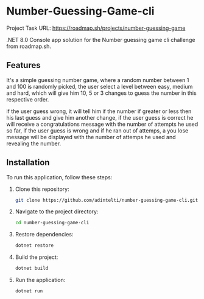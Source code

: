 # Number-Guessing-Game-cli

Project Task URL: https://roadmap.sh/projects/number-guessing-game

.NET 8.0 Console app solution for the Number guessing game cli challenge from roadmap.sh.

## Features
It's a simple guessing number game, where a random number between 1 and 100 is randomly picked, the user select a level between easy, medium and hard, which will give him 10, 5 or 3 changes to guess the number in this respective order.

if the user guess wrong, it will tell him if the number if greater or less then his last guess and give him another change, if the user guess is correct he will receive a congratulations message with the number of attempts he used so far, if the user guess is wrong and if he ran out of attemps, a you lose message will be displayed with the number of attemps he used and revealing the number.

## Installation

To run this application, follow these steps:

1. Clone this repository:
    ```bash
    git clone https://github.com/adintelti/number-guessing-game-cli.git
    ```

2. Navigate to the project directory:
    ```bash
    cd number-guessing-game-cli
    ```

3. Restore dependencies:
    ```bash
    dotnet restore
    ```

4. Build the project:
    ```bash
    dotnet build
    ```

5. Run the application:
    ```bash
    dotnet run
    ```
